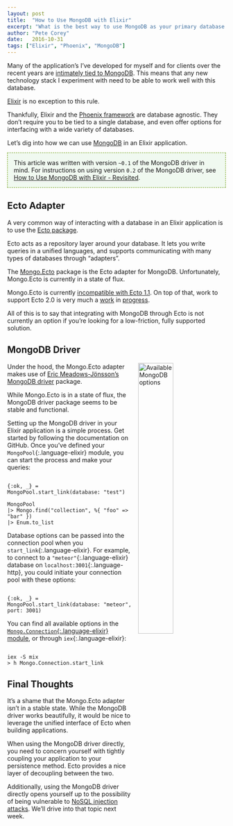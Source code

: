 ```yaml
---
layout: post
title:  "How to Use MongoDB with Elixir"
excerpt: "What is the best way to use MongoDB as your primary database in a Phoenix or Elixir application? This article explores a few options."
author: "Pete Corey"
date:   2016-10-31
tags: ["Elixir", "Phoenix", "MongoDB"]
---
```


Many of the application’s I’ve developed for myself and for clients over the recent years are [intimately tied to MongoDB](https://guide.meteor.com/collections.html). This means that any new technology stack I experiment with need to be able to work well with this database.

[Elixir](http://elixir-lang.org/) is no exception to this rule.

Thankfully, Elixir and the [Phoenix framework](http://www.phoenixframework.org/) are database agnostic. They don’t require you to be tied to a single database, and even offer options for interfacing with a wide variety of databases.

Let’s dig into how we can use [MongoDB](https://www.mongodb.com/) in an Elixir application.

<p style="border: 1px dashed #690; padding: 1em; background-color: #F0F9F0">
This article was written with version <code class="language-elixir">~0.1</code> of the MongoDB driver in mind. For instructions on using version <code class="language-elixir">0.2</code> of the MongoDB driver, see <a href="/blog/2016/12/05/how-to-use-mongodb-with-elixir-revisited/">How to Use MongoDB with Elixir - Revisited</a>.
</p>

## Ecto Adapter

A very common way of interacting with a database in an Elixir application is to use the [Ecto package](https://github.com/elixir-ecto/ecto).

Ecto acts as a repository layer around your database. It lets you write queries in a unified languages, and supports communicating with many types of databases through “adapters”.

The [Mongo.Ecto](https://github.com/michalmuskala/mongodb_ecto) package is the Ecto adapter for MongoDB. Unfortunately, Mongo.Ecto is currently in a state of flux.

Mongo.Ecto is currently [incompatible with Ecto 1.1](https://github.com/michalmuskala/mongodb_ecto/issues/60#issuecomment-173518054). On top of that, work to support Ecto 2.0 is very much a [work](https://github.com/michalmuskala/mongodb_ecto/pull/91) in [progress](https://github.com/michalmuskala/mongodb_ecto/pull/84).

All of this is to say that integrating with MongoDB through Ecto is not currently an option if you’re looking for a low-friction, fully supported solution.

## MongoDB Driver

<img style="width: 40%; margin: 0em 0 0em 1em; float:right;" title="Available MongoDB options" src="https://s3-us-west-1.amazonaws.com/www.east5th.co/img/mongooptions.png">

Under the hood, the Mongo.Ecto adapter makes use of [Eric Meadows-Jönsson’s](https://github.com/ericmj) [MongoDB driver](https://github.com/ericmj/mongodb/) package.

While Mongo.Ecto is in a state of flux, the MongoDB driver package seems to be stable and functional.

Setting up the MongoDB driver in your Elixir application is a simple process. Get started by following the documentation on GitHub. Once you’ve defined your `MongoPool`{:.language-elixir} module, you can start the process and make your queries:

<pre class='language-elixir'><code class='language-elixir'>
{:ok, _} = MongoPool.start_link(database: "test")

MongoPool
|> Mongo.find("collection", %{ "foo" => "bar" })
|> Enum.to_list
</code></pre>

Database options can be passed into the connection pool when you `start_link`{:.language-elixir}. For example, to connect to a `"meteor"`{:.language-elixir} database on `localhost:3001`{:.language-http}, you could initiate your connection pool with these options:

<pre class='language-elixir'><code class='language-elixir'>
{:ok, _} = MongoPool.start_link(database: "meteor", port: 3001)
</code></pre>

You can find all available options in the [`Mongo.Connection`{:.language-elixir} module](https://github.com/ericmj/mongodb/blob/d9331fd5899529363962834a07844a01e3bdfe31/lib/mongo/connection.ex#L22-L43), or through `iex`{:.language-elixir}:

<pre class='language-elixir'><code class='language-elixir'>
iex -S mix
> h Mongo.Connection.start_link
</code></pre>



## Final Thoughts

It’s a shame that the Mongo.Ecto adapter isn’t in a stable state. While the MongoDB driver works beautifully, it would be nice to leverage the unified interface of Ecto when building applications.

When using the MongoDB driver directly, you need to concern yourself with tightly coupling your application to your persistence method. Ecto provides a nice layer of decoupling between the two.

Additionally, using the MongoDB driver directly opens yourself up to the possibility of being vulnerable to [NoSQL injection attacks](http://www.east5th.co/blog/2016/03/21/nosql-injection-in-modern-web-applications/). We’ll drive into that topic next week.
